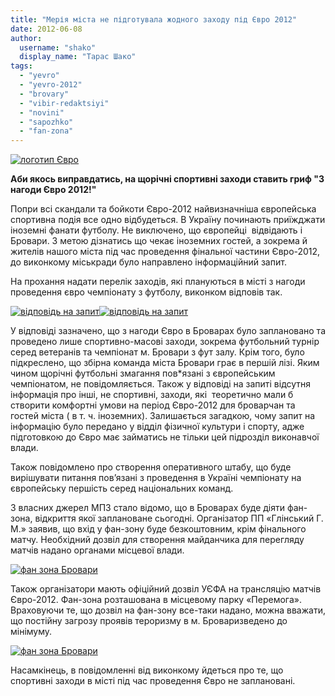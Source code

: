 ```yaml
---
title: "Мерія міста не підготувала жодного заходу під Євро 2012"
date: 2012-06-08
author: 
  username: "shako"
  display_name: "Тарас Шако"
tags: 
  - "yevro"
  - "yevro-2012"
  - "brovary"
  - "vibir-redaktsiyi"
  - "novini"
  - "sapozhko"
  - "fan-zona"
---
```


[![](https://mpz.brovary.org/wp-content/uploads/2012/06/58.jpg "логотип Євро")](https://mpz.brovary.org/wp-content/uploads/2012/06/58.jpg)

**Аби якось виправдатись, на щорічні спортивні заходи ставить гриф "З нагоди Євро 2012!"**

Попри всі скандали та бойкоти Євро-2012 найвизначніша європейська спортивна подія все одно відбудеться. В Україну починають приїжджати іноземні фанати футболу. Не виключено, що європейці  відвідають і Бровари. З метою дізнатись що чекає іноземних гостей, а зокрема й жителів нашого міста під час проведення фінальної частини Євро-2012, до виконкому міськради було направлено інформаційний запит.

На прохання надати перелік заходів, які плануються в місті з нагоди проведення євро чемпіонату з футболу, виконком відповів так.

[![](https://mpz.brovary.org/wp-content/uploads/2012/06/Scanned001-2.jpg "відповідь на запит")](https://mpz.brovary.org/wp-content/uploads/2012/06/Scanned001-2.jpg)[![](https://mpz.brovary.org/wp-content/uploads/2012/06/Scanned001-3.jpg "відповідь на запит")](https://mpz.brovary.org/wp-content/uploads/2012/06/Scanned001-3.jpg)

У відповіді зазначено, що з нагоди Євро в Броварах було заплановано та проведено лише спортивно-масові заходи, зокрема футбольний турнір серед ветеранів та чемпіонат м. Бровари з фут залу. Крім того, було підкреслено, що збірна команда міста Бровари грає в першій лізі. Яким чином щорічні футбольні змагання пов\*язані з європейським чемпіонатом, не повідомляється. Також у відповіді на запиті відсутня інформація про інші, не спортивні, заходи, які  теоретично мали б створити комфортні умови на період Євро-2012 для броварчан та гостей міста ( в т. ч. іноземних). Залишається загадкою, чому запит на інформацію було передано у відділ фізичної культури і спорту, адже підготовкою до Євро має займатись не тільки цей підрозділ виконавчої влади.

Також повідомлено про створення оперативного штабу, що буде вирішувати питання пов’язані з проведення в Україні чемпіонату на європейську першість серед національних команд.

З власних джерел МПЗ стало відомо, що в Броварах буде діяти фан-зона, відкриття якої заплановане сьогодні. Організатор ПП «Глінський Г. М.» заявив, що вхід у фан-зону буде безкоштовним, крім фінального матчу. Необхідний дозвіл для створення майданчика для перегляду матчів надано органами місцевої влади.

[![](https://mpz.brovary.org/wp-content/uploads/2012/06/mpzzone1.jpg "фан зона Бровари")](https://mpz.brovary.org/wp-content/uploads/2012/06/mpzzone1.jpg)

Також організатори мають офіційний дозвіл УЄФА на трансляцію матчів Євро-2012. Фан-зона розташована в місцевому парку «Перемога». Враховуючи те, що дозвіл на фан-зону все-таки надано, можна вважати, що постійну загрозу проявів тероризму в м. Броваризведено до мінімуму.

[![](https://mpz.brovary.org/wp-content/uploads/2012/06/mpzzone2.jpg "фан зона Бровари")](https://mpz.brovary.org/wp-content/uploads/2012/06/mpzzone2.jpg)

Насамкінець, в повідомленні від виконкому йдеться про те, що спортивні заходи в місті під час проведення Євро не заплановані.
